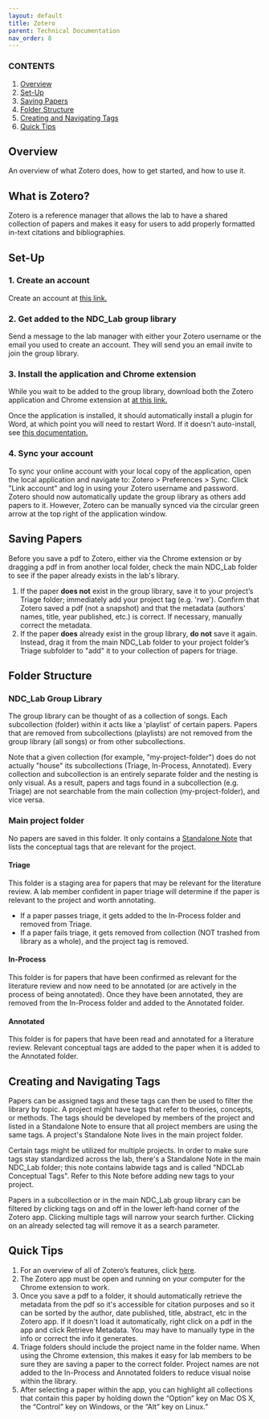 ```yaml
---
layout: default
title: Zotero
parent: Technical Documentation
nav_order: 8
---
```


### CONTENTS
1. [Overview](#overview)
2. [Set-Up](#set-up)
3. [Saving Papers](#saving-papers)
4. [Folder Structure](#folder-structure)
5. [Creating and Navigating Tags](#creating-and-navigating-tags)
6. [Quick Tips](#quick-tips)


## Overview

An overview of what Zotero does, how to get started, and how to use it.

## What is Zotero?

Zotero is a reference manager that allows the lab to have a shared collection of papers and makes it easy for users to add properly formatted in-text citations and bibliographies. 

## Set-Up


### 1. Create an account

Create an account at [this link.](https://www.zotero.org/user/register) 

### 2. Get added to the NDC_Lab group library

Send a message to the lab manager with either your Zotero username or the email you used to create an account. They will send you an email invite to join the group library.

### 3. Install the application and Chrome extension

While you wait to be added to the group library, download both the Zotero application and Chrome extension at [at this link.](https://www.zotero.org/download/) 

Once the application is installed, it should automatically install a plugin for Word, at which point you will need to restart Word. If it doesn't auto-install, see [this documentation.](https://www.zotero.org/support/word_processor_plugin_manual_installation)

### 4. Sync your account

To sync your online account with your local copy of the application, open the local application and navigate to: Zotero > Preferences > Sync. Click "Link account" and log in using your Zotero username and password. Zotero should now automatically update the group library as others add papers to it. However, Zotero can be manually synced via the circular green arrow at the top right of the application window. 


## Saving Papers


Before you save a pdf to Zotero, either via the Chrome extension or by dragging a pdf in from another local folder, check the main NDC_Lab folder to see if the paper already exists in the lab's library. 

1. If the paper **does not** exist in the group library, save it to your project’s Triage folder; immediately add your project tag (e.g. 'rwe'). Confirm that Zotero saved a pdf (not a snapshot) and that the metadata (authors' names, title, year published, etc.) is correct. If necessary, manually correct the metadata.
2. If the paper **does** already exist in the group library, **do not** save it again. Instead, drag it from the main NDC_Lab folder to your project folder’s Triage subfolder to "add" it to your collection of papers for triage.
    

## Folder Structure


### NDC_Lab Group Library

The group library can be thought of as a collection of songs. Each subcollection (folder) within it acts like a 'playlist' of certain papers. Papers that are removed from subcollections (playlists) are not removed from the group library (all songs) or from other subcollections. 

Note that a given collection (for example, "my-project-folder") does do not actually "house" its subcollections (Triage, In-Process, Annotated). Every collection and subcollection is an entirely separate folder and the nesting is only visual. As a result, papers and tags found in a subcollection (e.g. Triage) are not searchable from the main collection (my-project-folder), and vice versa.

### Main project folder

No papers are saved in this folder. It only contains a [Standalone Note](https://www.zotero.org/support/notes) that lists the conceptual tags that are relevant for the project. 

#### Triage 

This folder is a staging area for papers that may be relevant for the literature review. A lab member confident in paper triage will determine if the paper is relevant to the project and worth annotating.

* If a paper passes triage, it gets added to the In-Process folder and removed from Triage.
* If a paper fails triage, it gets removed from collection (NOT trashed from library as a whole), and the project tag is removed.

#### In-Process

This folder is for papers that have been confirmed as relevant for the literature review and now need to be annotated (or are actively in the process of being annotated). Once they have been annotated, they are removed from the In-Process folder and added to the Annotated folder.

#### Annotated 

This folder is for papers that have been read and annotated for a literature review. Relevant conceptual tags are added to the paper when it is added to the Annotated folder.



## Creating and Navigating Tags


Papers can be assigned tags and these tags can then be used to filter the library by topic. A project might have tags that refer to theories, concepts, or methods. The tags should be developed by members of the project and listed in a Standalone Note to ensure that all project members are using the same tags. A project's Standalone Note lives in the main project folder.

Certain tags might be utilized for multiple projects. In order to make sure tags stay standardized across the lab, there's a Standalone Note in the main NDC_Lab folder; this note contains labwide tags and is called "NDCLab Conceptual Tags". Refer to this Note before adding new tags to your project.

Papers in a subcollection or in the main NDC_Lab group library can be filtered by clicking tags on and off in the lower left-hand corner of the Zotero app. Clicking multiple tags will narrow your search further. Clicking on an already selected tag will remove it as a search parameter. 




## Quick Tips


1. For an overview of all of Zotero’s features, click [here](https://www.zotero.org/support/quick_start_guide). 
2. The Zotero app must be open and running on your computer for the Chrome extension to work.
3. Once you save a pdf to a folder, it should automatically retrieve the metadata from the pdf so it's accessible for citation purposes and so it can be sorted by the author, date published, title, abstract, etc in the Zotero app. If it doesn't load it automatically, right click on a pdf in the app and click Retrieve Metadata. You may have to manually type in the info or correct the info it generates. 
4. Triage folders should include the project name in the folder name. When using the Chrome extension, this makes it easy for lab members to be sure they are saving a paper to the correct folder. Project names are not added to the In-Process and Annotated folders to reduce visual noise within the library.
5. After selecting a paper within the app, you can highlight all collections that contain this paper by holding down the “Option” key on Mac OS X, the “Control” key on Windows, or the “Alt” key on Linux.”

